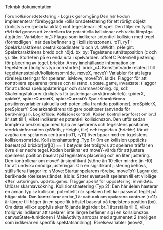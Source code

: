 # 
Teknisk dokumentation 






Före kollisionsdetektering - Logisk genomgång
Den här koden implementerar förebyggande kollisionsdetektering för ett rörligt objekt (troligtvis en spelarkaraktär) mot tegelstenar i ett spel. Den följer en tydlig röd tråd genom att kontrollera för potentiella kollisioner och vidta lämpliga åtgärder.
Variabler:
br_1: Flagga som indikerar potentiell kollision med tegel (förmodligen 1 när den befinner sig i kollisionszonen).
rx11, ry11: Spelarkaraktärens centralkoordinater (x och y).
pWidth, pHeight: Spelarkaraktärens bredd och höjd.
bx, by: Tegelstens rutnätsposition (x och y).
tile: Storleken på en enda ruta i spelvärlden.
offsetX: Potentiell justering för placering av tegel.
brickbr: Array innehållande information om tegelstenar (troligtvis typ och storlek).
brick_c4: Konstantvärde relaterat till tegelstensstorlek/kollisionsområde.
moveX, moveY: Variabler för att lagra rörelsejusteringar för spelaren.
isMove, moveToY, isIdle: Flaggor för att kontrollera spelarens rörelse och tillstånd.
update_game, invalidate: Flaggor för att utlösa speluppdateringar och skärmavsökning.
dp, sc1: Skaleringsfaktorer (troligtvis för justeringar av skärmstorlek).
spiderX, spiderY, spiderCurrentX, spiderCurrentY: Spelarkaraktärens positionsvariabler (aktuella och potentiella framtida positioner).
preSpiderX, preSpiderY: Spelarkaraktärens tidigare positioner (används för beräkningar).
Logikflöde:
Kollisionskontroll:
Koden kontrollerar först om br_1 är satt till 1, vilket indikerar en potentiell kollisionszon.
Den utför sedan komplexa beräkningar med hjälp av spelarens och tegelstens positioner, storleksinformation (pWidth, pHeight, tile) och tegeldata (brickbr) för att avgöra om spelarens centrum (rx11, ry11) överlappar med en tegelstens kollisionsområde.
Kollisionshantering (Typ 1):
Om en kollision upptäcks baserat på brickbr[br][0] == 1, betyder det troligtvis att spelaren träffar en övre eller nedre tegel.
Koden beräknar ett moveY-värde för att justera spelarens position baserat på tegelstens placering och en liten justering.
Den kontrollerar om moveY är signifikant (större än 10 eller mindre än -10) för att undvika onödiga justeringar.
Om en signifikant justering behövs, ställs flera flaggor in:
isMove: Startar spelarens rörelse.
moveToY: Lagrar det beräknade rörelseavståndet.
isIdle: Sätter eventuellt spelaren till ett viloläge efter justeringen.
update_game: Flaggar spelet för uppdatering.
invalidate: Utlöser skärmavsökning.
Kollisionshantering (Typ 2):
Den här delen hanterar en annan typ av kollision, potentiellt när spelaren helt har passerat teglet på höger sida.
Den kontrollerar om br_1 är satt och om spelarens centrum (rx11) är längre till höger än en specifik tröskel baserat på tegelstens position (bx).
Om detta villkor uppfylls sker följande åtgärder:
br_1 återställs till 0, vilket troligtvis indikerar att spelaren inte längre befinner sig i en kollisionszon.
canvasState-funktionen i MainActivity anropas med argumentet 2 (möjligen som indikerar en specifik spelstatsändring).
Rörelsevariabler (moveX, `





